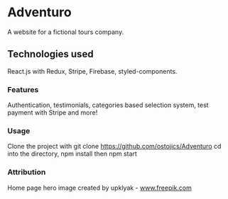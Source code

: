 # Adventuro

A website for a fictional tours company.

## Technologies used

React.js with Redux, Stripe, Firebase, styled-components.

### Features

Authentication, testimonials, categories based selection system, test payment with Stripe and more!

### Usage

Clone the project with git clone https://github.com/ostojics/Adventuro
cd into the directory, npm install then npm start

### Attribution 

Home page hero image created by upklyak - www.freepik.com


